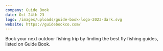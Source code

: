 ```yaml
---
company: Guide Book
date: Oct 24th 23
logo: /images/uploads/guide-book-logo-2023-dark.svg
website: https://guidebookco.com/
---
```

Book your next outdoor fishing trip by finding the best fly fishing guides, listed on Guide Book.